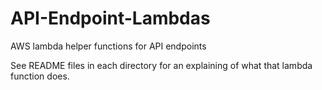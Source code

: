 # API-Endpoint-Lambdas
AWS lambda helper functions for API endpoints 

See README files in each directory for an explaining of what that lambda function does.
